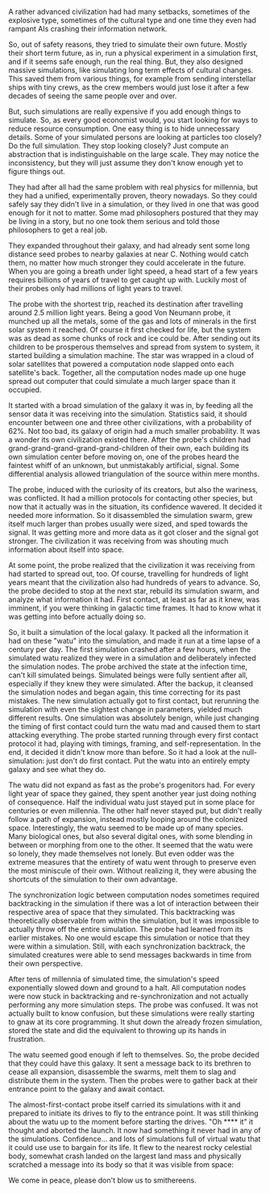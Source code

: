A rather advanced civilization had had many setbacks, sometimes of the explosive type, sometimes of the cultural type and one time they even had rampant AIs crashing their information network.

So, out of safety reasons, they tried to simulate their own future. Mostly their short term future, as in, run a physical experiment in a simulation first, and if it seems
safe enough, run the real thing. But, they also designed massive simulations, like simulating long term effects of cultural changes. This saved them from various things, for example
from sending interstellar ships with tiny crews, as the crew members would just lose it after a few decades of seeing the same people over and over.

But, such simulations are really expensive if you add enough things to simulate. So, as every good economist would, you start looking for ways to reduce resource consumption.
One easy thing is to hide unnecessary details. Some of your simulated persons are looking at particles too closely? Do the full simulation. They stop looking closely? Just compute an abstraction that is indistinguishable on the large scale. They may notice the inconsistency, but they will just assume they don't know enough yet to figure things out.

They had after all had the same problem with real physics for millennia, but they had a unified, experimentally proven, theory nowadays. So they could safely say they didn't live in a simulation, or they lived in one that was good enough for it not to matter. Some mad philosophers postured that they may be living in a story, but no one took them serious and told those philosophers to get a real job.

They expanded throughout their galaxy, and had already sent some long distance seed probes to nearby galaxies at near C. Nothing would catch them, no matter how much stronger they could accelerate in the future. When you are going a breath under light speed, a head start of a few years requires billions of years of travel to get caught up with. Luckily most of their probes only had millions of light years to travel.

The probe with the shortest trip, reached its destination after travelling around 2.5 million light years. Being a good Von Neumann probe, it munched up all the metals, some of the gas and lots of minerals in the first solar system it reached. Of course it first checked for life, but the system was as dead as some chunks of rock and ice could be. After sending out its children to be prosperous themselves and spread from system to system, it started building a simulation machine. The star was wrapped in a cloud of solar satellites that powered a computation node slapped onto each satellite's back. Together, all the computation nodes made up one huge spread out computer that could simulate a much larger space than it occupied.

It started with a broad simulation of the galaxy it was in, by feeding all the sensor data it was receiving into the simulation. Statistics said, it should encounter between one and three other civilizations, with a probability of 62%. Not too bad, its galaxy of origin had a much smaller probability. It was a wonder its own civilization existed there. After the probe's children had grand-grand-grand-grand-grand-children of their own, each building its own simulation center before moving on,
one of the probes heard the faintest whiff of an unknown, but unmistakably artificial, signal. Some differential analysis allowed triangulation of the source within mere months.

The probe, induced with the curiosity of its creators, but also the wariness, was conflicted. It had a million protocols for contacting other species, but now that it actually was in the situation, its confidence wavered. It decided it needed more information. So it disassembled the simulation swarm, grew itself much larger than probes usually were sized, and sped towards the signal. It was getting more and more data as it got closer and the signal got stronger. The civilization it was receiving from was shouting much information about itself into space.

At some point, the probe realized that the civilization it was receiving from had started to spread out, too. Of course, travelling for hundreds of light years meant that the civilization also had hundreds of years to advance. So, the probe decided to stop at the next star, rebuild its simulation swarm, and analyze what information it had. First contact, at least as far as it knew, was imminent, if you were thinking in galactic time frames. It had to know what it was getting into before actually doing so.

So, it built a simulation of the local galaxy. It packed all the information it had on these "watu" into the simulation, and made it run at a time lapse of a century per day. The first simulation crashed after a few hours, when the simulated watu realized they were in a simulation and deliberately infected the simulation nodes. The probe archived the state at the infection time, can't kill simulated beings. Simulated beings were fully sentient after all, especially if they knew they were simulated. After the backup, it cleansed the simulation nodes and began again, this time correcting for its past mistakes. The new simulation actually got to first contact, but rerunning the simulation with even the slightest change in parameters, yielded much different results. One simulation was absolutely benign, while just changing the timing of first contact could turn the watu mad and caused them to start attacking everything. The probe started running through every first contact protocol it had, playing with timings, framing, and self-representation. In the end, it decided it didn't know more than before. So it had a look at the null-simulation: just don't do first contact. Put the watu into an entirely empty galaxy and see what they do.

The watu did not expand as fast as the probe's progenitors had. For every light year of space they gained, they spent another year just doing nothing of consequence. Half the individual watu just stayed put in some place for centuries or even millennia. The other half never stayed put, but didn't really follow a path of expansion, instead mostly looping around the colonized space. Interestingly, the watu seemed to be made up of many species. Many biological ones, but also several digital ones, with some blending in between or morphing from one to the other. It seemed that the watu were so lonely, they made themselves not lonely. But even odder was the extreme measures that the entirety of watu went through to preserve even the most miniscule of their own. Without realizing it, they were abusing the shortcuts of the simulation to their own advantage.

The synchronization logic between computation nodes sometimes required backtracking in the simulation if there was a lot of interaction between their respective area of space that they simulated. This backtracking was theoretically observable from within the simulation, but it was impossible to actually throw off the entire simulation. The probe had learned from its earlier mistakes. No one would escape this simulation or notice that they were within a simulation. Still, with each synchronization backtrack, the simulated creatures were able to send messages backwards in time from their own perspective.

After tens of millennia of simulated time, the simulation's speed exponentially slowed down and ground to a halt. All computation nodes were now stuck in backtracking and re-synchronization and not actually performing any more simulation steps. The probe was confused. It was not actually built to know confusion, but these simulations were really starting to gnaw at its core programming. It shut down the already frozen simulation, stored the state and did the equivalent to throwing up its hands in frustration.

The watu seemed good enough if left to themselves. So, the probe decided that they could have this galaxy. It sent a message back to its brethren to cease all expansion, disassemble the swarms, melt them to slag and distribute them in the system. Then the probes were to gather back at their entrance point to the galaxy and await contact.

The almost-first-contact probe itself carried its simulations with it and prepared to initiate its drives to fly to the entrance point. It was still thinking about the watu up to the moment before starting the drives. "Oh **** it" it thought and aborted the launch. It now had something it never had in any of the simulations. Confidence... and lots of simulations full of virtual watu that it could use use to bargain for its life. It flew to the nearest rocky celestial body, somewhat crash landed on the largest land mass and physically scratched a message into its body so that it was visible from space:

We come in peace, please don't blow us to smithereens.